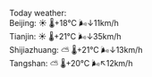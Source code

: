 Today weather:  
Beijing: ☀️   🌡️+18°C 🌬️↓11km/h  
Tianjin: ☀️   🌡️+21°C 🌬️↓35km/h  
Shijiazhuang: ⛅️  🌡️+21°C 🌬️↓13km/h  
Tangshan: ⛅️  🌡️+20°C 🌬️↖12km/h  
